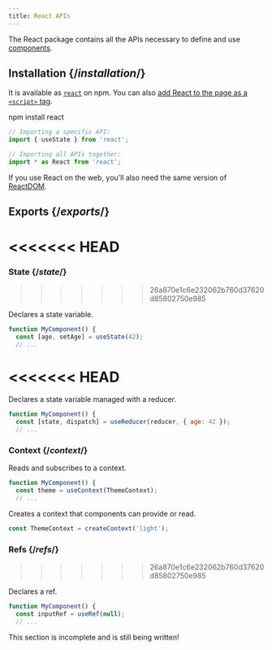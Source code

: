 ```yaml
---
title: React APIs
---
```


<Intro>

The React package contains all the APIs necessary to define and use [components](/learn/your-first-component).

</Intro>

## Installation {/*installation*/}

It is available as [`react`](https://www.npmjs.com/package/react) on npm. You can also [add React to the page as a `<script>` tag](/learn/add-react-to-a-website).

<PackageImport>

<TerminalBlock>

npm install react

</TerminalBlock>

```js
// Importing a specific API:
import { useState } from 'react';

// Importing all APIs together:
import * as React from 'react';
```

</PackageImport>

If you use React on the web, you'll also need the same version of [ReactDOM](/api/reactdom).

## Exports {/*exports*/}

<<<<<<< HEAD
=======
### State {/*state*/}

>>>>>>> 26a870e1c6e232062b760d37620d85802750e985
<YouWillLearnCard title="useState" path="/apis/usestate">

Declares a state variable.

```js
function MyComponent() {
  const [age, setAge] = useState(42);
  // ...
```

</YouWillLearnCard>

<<<<<<< HEAD
=======
<YouWillLearnCard title="useReducer" path="/apis/usereducer">

Declares a state variable managed with a reducer.

```js
function MyComponent() {
  const [state, dispatch] = useReducer(reducer, { age: 42 });
  // ...
```

</YouWillLearnCard>

### Context {/*context*/}

<YouWillLearnCard title="useContext" path="/apis/usecontext">

Reads and subscribes to a context.

```js
function MyComponent() {
  const theme = useContext(ThemeContext);
  // ...
```

</YouWillLearnCard>

<YouWillLearnCard title="createContext" path="/apis/createContext">

Creates a context that components can provide or read.

```js
const ThemeContext = createContext('light');
```

</YouWillLearnCard>

### Refs {/*refs*/}

>>>>>>> 26a870e1c6e232062b760d37620d85802750e985
<YouWillLearnCard title="useRef" path="/apis/useref">

Declares a ref.

```js
function MyComponent() {
  const inputRef = useRef(null);
  // ...
```

</YouWillLearnCard>


This section is incomplete and is still being written!
